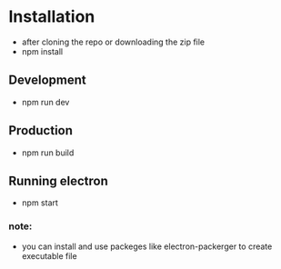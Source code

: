 # Installation
* after cloning the repo or downloading the zip file
* npm install

## Development 
* npm run dev

## Production
* npm run build

## Running electron
* npm start

### note:
* you can install and use packeges like electron-packerger to create executable file

